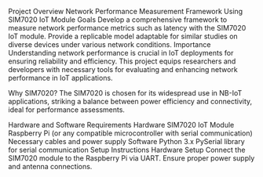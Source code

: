 Project Overview
Network Performance Measurement Framework Using SIM7020 IoT Module
Goals
Develop a comprehensive framework to measure network performance metrics such as latency with the SIM7020 IoT module.
Provide a replicable model adaptable for similar studies on diverse devices under various network conditions.
Importance
Understanding network performance is crucial in IoT deployments for ensuring reliability and efficiency. This project equips researchers and developers with necessary tools for evaluating and enhancing network performance in IoT applications.

Why SIM7020?
The SIM7020 is chosen for its widespread use in NB-IoT applications, striking a balance between power efficiency and connectivity, ideal for performance assessments.

Hardware and Software Requirements
Hardware
SIM7020 IoT Module
Raspberry Pi (or any compatible microcontroller with serial communication)
Necessary cables and power supply
Software
Python 3.x
PySerial library for serial communication
Setup Instructions
Hardware Setup
Connect the SIM7020 module to the Raspberry Pi via UART.
Ensure proper power supply and antenna connections.
